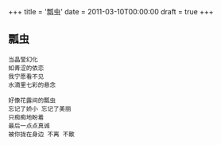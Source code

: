 +++
title = '瓢虫'
date = 2011-03-10T00:00:00
draft = true
+++
## 瓢虫

```text
当晶莹幻化
如青涩的依恋
我宁愿看不见
水滴里七彩的悬念

好像花露间的瓢虫
忘记了娇小 忘记了美丽
只痴痴地盼着
最后一点点真诚
被你拢在身边 不离 不散
```
